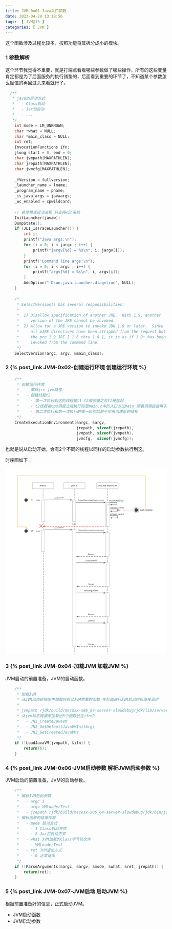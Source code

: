 ```yaml
---
title: JVM-0x01-Java入口函数
date: 2023-04-28 13:18:56
tags:  [ JVM@15 ]
categories: [ JVM ]
---
```


这个函数涉及过程比较多，按照功能将其拆分成小的模块。

### 1 参数解析

这个环节我觉得不重要，就是打端点看看哪些参数做了哪些操作，所有的这些变量肯定都是为了后面服务的执行铺垫的，后面看到重要的环节了，不知道某个参数怎么赋值的再回过头来看就行了。

```c
  /**
   * java的启动方式
   *   - Class启动
   *   - Jar包启动
   *   - ...
   */
    int mode = LM_UNKNOWN;
    char *what = NULL;
    char *main_class = NULL;
    int ret;
    InvocationFunctions ifn;
    jlong start = 0, end = 0;
    char jvmpath[MAXPATHLEN];
    char jrepath[MAXPATHLEN];
    char jvmcfg[MAXPATHLEN];

    _fVersion = fullversion;
    _launcher_name = lname;
    _program_name = pname;
    _is_java_args = javaargs;
    _wc_enabled = cpwildcard;

    // 窗体模式启动进程 只支持win系统
    InitLauncher(javaw);
    DumpState();
    if (JLI_IsTraceLauncher()) {
        int i;
        printf("Java args:\n");
        for (i = 0; i < jargc ; i++) {
            printf("jargv[%d] = %s\n", i, jargv[i]);
        }
        printf("Command line args:\n");
        for (i = 0; i < argc ; i++) {
            printf("argv[%d] = %s\n", i, argv[i]);
        }
        AddOption("-Dsun.java.launcher.diag=true", NULL);
    }

    /*
     * SelectVersion() has several responsibilities:
     *
     *  1) Disallow specification of another JRE.  With 1.9, another
     *     version of the JRE cannot be invoked.
     *  2) Allow for a JRE version to invoke JDK 1.9 or later.  Since
     *     all mJRE directives have been stripped from the request but
     *     the pre 1.9 JRE [ 1.6 thru 1.8 ], it is as if 1.9+ has been
     *     invoked from the command line.
     */
    SelectVersion(argc, argv, &main_class);
```

### 2 {% post_link JVM-0x02-创建运行环境 创建运行环境 %}

```c
    /**
     * 创建运行环境
     *   - 解析jre jvm路径
     *   - 创建线程t2
     *     - 第一次执行到这的线程是t1 t2被创建之后t1被挂起
     *     - t2线程被cpu调度之后执行的是main.c中的入口方法main 顺着调用链会再次执行到这
     *     - 第二次执行和第一次执行的唯一区别就是不用再创建新的线程
     */
    CreateExecutionEnvironment(&argc, &argv,
                               jrepath, sizeof(jrepath),
                               jvmpath, sizeof(jvmpath),
                               jvmcfg,  sizeof(jvmcfg));
```

也就是说从启动开始，会有2个不同的线程以同样的启动参数执行到这。

时序图如下：

![](JVM-0x01-Java入口函数/image-20230428143738915.png)

### 3 {% post_link JVM-0x04-加载JVM 加载JVM %}

JVM启动的前置准备，JVM的启动函数。

```c
    /**
     * 加载JVM
     * 从JVM动态链接库中加载好启动JVM需要的函数 在后面进行JVM启动时机直接调用
     *
     * jvmpath /jdk/build/macosx-x86_64-server-slowdebug/jdk/lib/server/lib/libjvm.dylib
     * 从jvm动态链接库加载出3个函数放在ifn中
     *   - JNI_CreateJavaVM
     *   - JNI_GetDefaultJavaVMInitArgs
     *   - JNI_GetCreatedJavaVMs
     */
    if (!LoadJavaVM(jvmpath, &ifn)) {
        return(6);
    }
```

### 4 {% post_link JVM-0x06-JVM启动参数 解析JVM启动参数 %}

JVM启动的前置准备，JVM的启动参数。

```c
    /**
     * 解析JVM启动参数
     *   - argc 1
     *   - argv VMLoaderTest
     *   - jrepath /jdk/build/macosx-x86_64-server-slowdebug/jdk/bin/java
     * 解析出来的结果存放
     *   - mode 启动方式
     *     - 1 Class启动方式
     *     - 2 Jar包启动方式
     *   - what JVM加载的class字节码文件
     *     - VMLoaderTest
     *   - ret JVM退出方式
     *     - 0 正常退出
     */
    if (!ParseArguments(&argc, &argv, &mode, &what, &ret, jrepath)) {
        return(ret);
    }
```

### 5 {% post_link JVM-0x07-JVM启动 启动JVM %}

根据前置准备好的信息，正式启动JVM。

* JVM启动函数
* JVM启动参数

